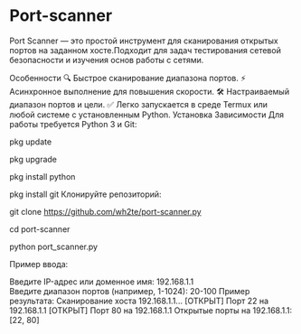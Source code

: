 # Port-scanner
Port Scanner — это простой инструмент для сканирования открытых портов на заданном хосте.Подходит для задач тестирования сетевой безопасности и изучения основ работы с сетями.

Особенности
🔍 Быстрое сканирование диапазона портов.
⚡ Асинхронное выполнение для повышения скорости.
🛠 Настраиваемый диапазон портов и цели.
✅ Легко запускается в среде Termux или любой системе с установленным Python.
Установка
Зависимости
Для работы требуется Python 3 и Git:

pkg update

pkg upgrade

pkg install python

pkg install git
Клонируйте репозиторий:

git clone https://github.com/wh2te/port-scanner.py

cd port-scanner

python port_scanner.py


Пример ввода:

Введите IP-адрес или доменное имя: 192.168.1.1  
Введите диапазон портов (например, 1-1024): 20-100
Пример результата:
Сканирование хоста 192.168.1.1...
[ОТКРЫТ] Порт 22 на 192.168.1.1
[ОТКРЫТ] Порт 80 на 192.168.1.1
Открытые порты на 192.168.1.1: [22, 80]
